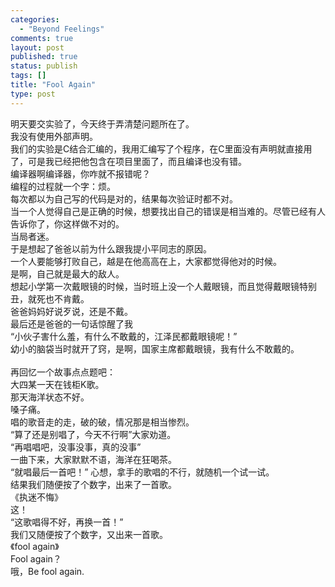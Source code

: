 ```yaml
--- 
categories: 
  - "Beyond Feelings"
comments: true
layout: post
published: true
status: publish
tags: []
title: "Fool Again"
type: post
---
```

<div id="msgcns!5F971C000415D85F!293" class="bvMsg">
<div>明天要交实验了，今天终于弄清楚问题所在了。</div>
<div>我没有使用外部声明。</div>
<div>我们的实验是C结合汇编的，我用汇编写了个程序，在C里面没有声明就直接用了，可是我已经把他包含在项目里面了，而且编译也没有错。</div>
<div>编译器啊编译器，你咋就不报错呢？</div>
<div>编程的过程就一个字：烦。</div>
<div>每次都以为自己写的代码是对的，结果每次验证时都不对。</div>
<div>当一个人觉得自己是正确的时候，想要找出自己的错误是相当难的。尽管已经有人告诉你了，你这样做不对的。</div>
<div>当局者迷。</div>
<div>于是想起了爸爸以前为什么跟我提小平同志的原因。</div>
<div>一个人要能够打败自己，越是在他高高在上，大家都觉得他对的时候。</div>
<div>是啊，自己就是最大的敌人。</div>
<div>想起小学第一次戴眼镜的时候，当时班上没一个人戴眼镜，而且觉得戴眼镜特别丑，就死也不肯戴。</div>
<div>爸爸妈妈好说歹说，还是不戴。</div>
<div>最后还是爸爸的一句话惊醒了我</div>
<div>“小伙子害什么羞，有什么不敢戴的，江泽民都戴眼镜呢！”</div>
<div>幼小的脑袋当时就开了窍，是啊，国家主席都戴眼镜，我有什么不敢戴的。</div>
<div> </div>
<div>再回忆一个故事点点题吧：</div>
<div>大四某一天在钱柜K歌。</div>
<div>那天海洋状态不好。</div>
<div>嗓子痛。</div>
<div>唱的歌音走的走，破的破，情况那是相当惨烈。</div>
<div>“算了还是别唱了，今天不行啊”大家劝道。</div>
<div>“再唱唱吧，没事没事，真的没事”</div>
<div>一曲下来，大家默默不语，海洋在狂喝茶。</div>
<div>“就唱最后一首吧！” 心想，拿手的歌唱的不行，就随机一个试一试。</div>
<div>结果我们随便按了个数字，出来了一首歌。</div>
<div>《执迷不悔》</div>
<div>这！</div>
<div>“这歌唱得不好，再换一首！”</div>
<div>我们又随便按了个数字，又出来一首歌。</div>
<div>《fool again》</div>
<div>Fool again？</div>
<div>哦，Be fool again.</div>
<div> </div>
<div> </div>
</div>
